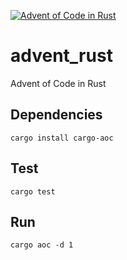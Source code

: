 [![Advent of Code in Rust](https://github.com/jcurtis/advent_2019/actions/workflows/rust.yml/badge.svg)](https://github.com/jcurtis/advent_2019/actions/workflows/rust.yml)

# advent_rust

Advent of Code in Rust

## Dependencies

```shell
cargo install cargo-aoc
```

## Test

```shell
cargo test
```

## Run

```shell
cargo aoc -d 1
```

